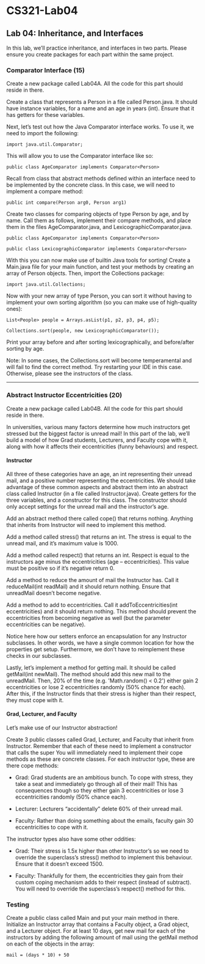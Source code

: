 # CS321-Lab04

## Lab 04: Inheritance, and Interfaces

In this lab, we’ll practice inheritance, and interfaces in two parts. Please ensure you create packages for each part within the same project.

### Comparator Interface (15)

Create a new package called Lab04A. All the code for this part should reside in there.

Create a class that represents a Person in a file called Person.java. It should have instance variables, for a name and an age in years (int). Ensure that it has getters for these variables.

Next, let’s test out how the Java Comparator interface works. To use it, we need to import the following:

`import java.util.Comparator;`

This will allow you to use the Comparator interface like so:

`public class AgeComparator implements Comparator<Person>`

Recall from class that abstract methods defined within an interface need to be implemented by the concrete class. In this case, we will need to implement a compare method:

`public int compare(Person arg0, Person arg1)`

Create two classes for comparing objects of type Person by age, and by name. Call them as follows, implement their compare methods, and place them in the files AgeComparator.java, and LexicographicComparator.java.

`public class AgeComparator implements Comparator<Person>`

`public class LexicographicComparator implements Comparator<Person>`

With this you can now make use of builtin Java tools for sorting! Create a Main.java file for your main function, and test your methods by creating an array of Person objects. Then, import the Collections package:

`import java.util.Collections;`

Now with your new array of type Person, you can sort it without having to implement your own sorting algorithm (so you can make use of high-quality ones):

`List<People> people = Arrays.asList(p1, p2, p3, p4, p5);`

`Collections.sort(people, new LexicographicComparator());`

Print your array before and after sorting lexicographically, and before/after sorting by age.

Note: In some cases, the Collections.sort will become temperamental and will fail to find the correct
method. Try restarting your IDE in this case. Otherwise, please see the instructors of the class.


---


### Abstract Instructor Eccentricities (20)

Create a new package called Lab04B. All the code for this part should reside in there.

In universities, various many factors determine how much instructors get stressed but the biggest factor is unread mail! In this part of the lab, we’ll build a model of how Grad students, Lecturers, and Faculty cope with it, along with how it affects their eccentricities (funny behaviours) and respect.

#### Instructor

All three of these categories have an age, an int representing their unread mail, and a positive number representing the eccentricities. We should take advantage of these common aspects and abstract them into an abstract class called Instructor (in a file called Instructor.java). Create getters for the three variables, and a constructor for this class. The constructor should only accept settings for the unread mail and the instructor’s age.

Add an abstract method there called cope() that returns nothing. Anything that inherits from Instructor will need to implement this method.

Add a method called stress() that returns an int. The stress is equal to the unread mail, and it’s maximum value is 1000.

Add a method called respect() that returns an int. Respect is equal to the instructors age minus the eccentricities (age – eccentricities). This value must be positive so if it’s negative return 0.

Add a method to reduce the amount of mail the Instructor has. Call it reduceMail(int readMail) and it should return nothing. Ensure that unreadMail doesn’t become negative.

Add a method to add to eccentricities. Call it addToEccentricities(int eccentricities) and it should return nothing. This method should prevent the eccentricities from becoming negative as well (but the parameter eccentricities can be negative).

Notice here how our setters enforce an encapsulation for any Instructor subclasses. In other words, we have a single common location for how the properties get setup. Furthermore, we don’t have to reimplement these checks in our subclasses.

Lastly, let’s implement a method for getting mail. It should be called getMail(int newMail). The method should add this new mail to the unreadMail. Then, 20% of the time (e.g. 'Math.random() < 0.2') either gain 2 eccentricities or lose 2 eccentricities randomly (50% chance for each). After this, if the Instructor finds that their stress is higher than their respect, they must cope with it.


#### Grad, Lecturer, and Faculty

Let’s make use of our Instructor abstraction!

Create 3 public classes called Grad, Lecturer, and Faculty that inherit from Instructor. Remember that each of these need to implement a constructor that calls the super You will immediately need to implement their cope methods as these are concrete classes. For each instructor type, these are there cope methods:

- Grad: Grad students are an ambitious bunch. To cope with stress, they take a seat and immediately go through all of their mail! This has consequences though so they either gain 3 eccentricities or lose 3 eccentricities randomly (50% chance each).

- Lecturer: Lecturers “accidentally” delete 60% of their unread mail.

- Faculty: Rather than doing something about the emails, faculty gain 30 eccentricities to cope with it.


The instructor types also have some other oddities:

- Grad: Their stress is 1.5x higher than other Instructor’s so we need to override the superclass’s stress() method to implement this behaviour. Ensure that it doesn’t exceed 1500.

- Faculty: Thankfully for them, the eccentricities they gain from their custom coping mechanism adds to their respect (instead of subtract). You will need to override the superclass’s respect() method for this.

### Testing


Create a public class called Main and put your main method in there. Initialize an Instructor array that contains a Faculty object, a Grad object, and a Lecturer object. For at least 10 days, get new mail for each of the instructors by adding the following amount of mail using the getMail method on each of the objects in the array:

`mail = (days * 10) + 50`
